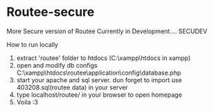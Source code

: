 Routee-secure
=============

More Secure version of Routee
Currently in Development.... 
SECUDEV


How to run locally
1. extract 'routee' folder to htdocs (C:\xampp\htdocs in xampp)
2. open and modify db configs C:\xampp\htdocs\routee\application\config\database.php
3. start your apache and sql server. dun forget to import use 403208.sql(routee data) in your server
4. type localhost/routee/ in your browser to open homepage
5. Voila :3
